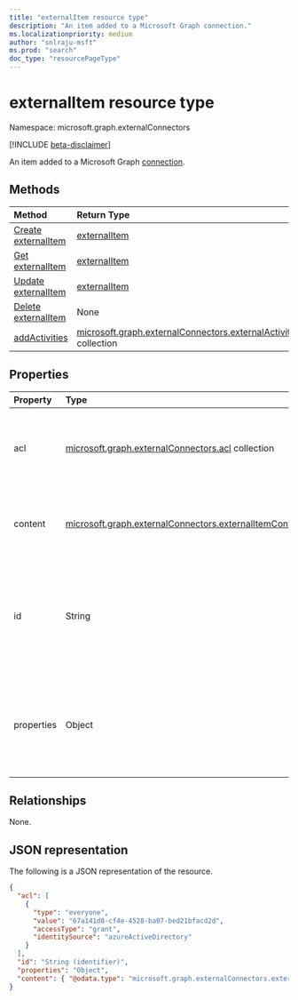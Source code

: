 ```yaml
---
title: "externalItem resource type"
description: "An item added to a Microsoft Graph connection."
ms.localizationpriority: medium
author: "snlraju-msft"
ms.prod: "search"
doc_type: "resourcePageType"
---
```


# externalItem resource type

Namespace: microsoft.graph.externalConnectors

[!INCLUDE [beta-disclaimer](../../includes/beta-disclaimer.md)]

An item added to a Microsoft Graph [connection](externalconnectors-externalconnection.md).

## Methods

| Method                                                        | Return Type                     | Description |
|:--------------------------------------------------------------|:--------------------------------|:--|
| [Create externalItem](../api/externalconnectors-externalconnection-put-items.md) | [externalItem](externalconnectors-externalitem.md) | Create an externalItem. |
| [Get externalItem](../api/externalconnectors-externalitem-get.md)                | [externalItem](externalconnectors-externalitem.md) | Get an externalItem.    |
| [Update externalItem](../api/externalconnectors-externalitem-update.md)          | [externalItem](externalconnectors-externalitem.md) | Update an externalItem. |
| [Delete externalItem](../api/externalconnectors-externalitem-delete.md)          | None                            | Delete an externalItem. |
|[addActivities](../api/externalconnectors-externalitem-addactivities.md)|[microsoft.graph.externalConnectors.externalActivityBase](../resources/externalconnectors-externalactivityBase.md) collection|**TODO: Add Description**|

## Properties

| Property   | Type                     | Description                          |
|:-----------|:-------------------------|:-------------------------------------|
| acl        | [microsoft.graph.externalConnectors.acl](externalconnectors-acl.md) collection | An array of access control entries. Each entry specifies the access granted to a user or group. Required. |
| content    | [microsoft.graph.externalConnectors.externalItemContent](externalconnectors-externalitemcontent.md) | A plain-text  representation of the contents of the item. The text in this property is full-text indexed. Optional. |
| id         | String                   | Developer-provided unique ID of the item within the containing [externalConnection](externalconnectors-externalconnection.md). Must be alphanumeric and a maximum of 128 characters. Required. |
| properties | Object                   | A property bag with the properties of the item. The properties MUST conform to the [schema](externalconnectors-schema.md) defined for the [externalConnection](externalconnectors-externalconnection.md). Required. |

## Relationships

None.

## JSON representation

The following is a JSON representation of the resource.

<!-- {
  "blockType": "resource",
  "optionalProperties": [
  ],
  "@odata.type": "microsoft.graph.externalConnectors.externalItem",
  "keyProperty": "id"
}-->

```json
{
  "acl": [
    {
      "type": "everyone",
      "value": "67a141d8-cf4e-4528-ba07-bed21bfacd2d",
      "accessType": "grant",
      "identitySource": "azureActiveDirectory"
    }
  ],
  "id": "String (identifier)",
  "properties": "Object",
  "content": { "@odata.type": "microsoft.graph.externalConnectors.externalItemContent" }
}
```

<!-- uuid: 16cd6b66-4b1a-43a1-adaf-3a886856ed98
2019-02-04 14:57:30 UTC -->
<!-- {
  "type": "#page.annotation",
  "description": "externalItem resource",
  "keywords": "",
  "section": "documentation",
  "tocPath": "",
  "suppressions": [
    "Error: microsoft.graph.externalConnectors.externalItem/properties:\r\n      Referenced type microsoft.graph.object is not defined in the doc set! Potential suggestion: microsoft.graph.directoryObject"
  ]
}-->
